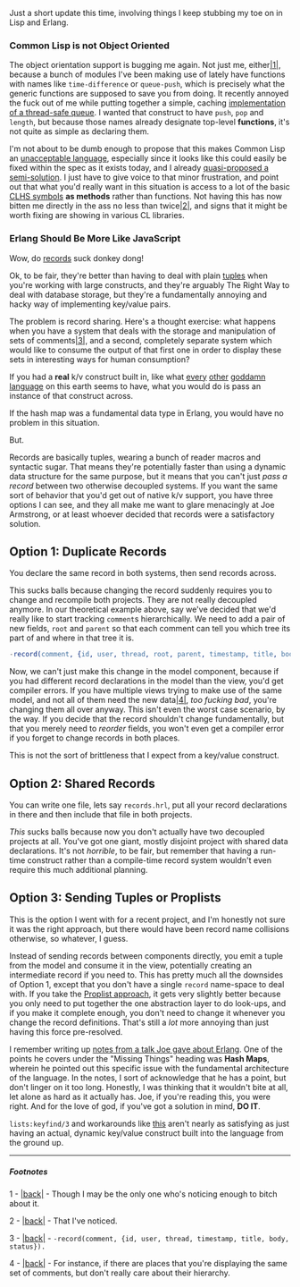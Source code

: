 Just a short update this time, involving things I keep stubbing my toe on in Lisp and Erlang.

### <a name="common-lisp-is-not-object-oriented"></a>Common Lisp is not Object Oriented

The object orientation support is bugging me again. Not just me, either<a name="note-Mon-Aug-06-013854EDT-2012"></a>[|1|](#foot-Mon-Aug-06-013854EDT-2012), because a bunch of modules I've been making use of lately have functions with names like `time-difference` or `queue-push`, which is precisely what the generic functions are supposed to save you from doing. It recently annoyed the fuck out of me while putting together a simple, caching [implementation of a thread-safe queue](https://github.com/Inaimathi/Common-Lisp-Actors/blob/master/queue.lisp). I wanted that construct to have `push`, `pop` and `length`, but because those names already designate top-level **functions**, it's not quite as simple as declaring them.

I'm not about to be dumb enough to propose that this makes Common Lisp an [unacceptable language](http://steve-yegge.blogspot.ca/2006/04/lisp-is-not-acceptable-lisp.html), especially since it looks like this could easily be fixed within the spec as it exists today, and I already [quasi-proposed a semi-solution](http://langnostic.blogspot.ca/2011/11/objective-lisp.html). I just have to give voice to that minor frustration, and point out that what you'd really want in this situation is access to a lot of the basic [CLHS symbols](http://www.lispworks.com/documentation/HyperSpec/Front/X_AllSym.htm) **as methods** rather than functions. Not having this has now bitten me directly in the ass no less than twice<a name="note-Mon-Aug-06-014123EDT-2012"></a>[|2|](#foot-Mon-Aug-06-014123EDT-2012), and signs that it might be worth fixing are showing in various CL libraries.

### <a name="erlang-should-be-more-like-javascript"></a>Erlang Should Be More Like JavaScript

Wow, do [records](http://www.erlang.org/doc/reference_manual/records.html) suck donkey dong!

Ok, to be fair, they're better than having to deal with plain [tuples](http://www.erlang.org/doc/reference_manual/data_types.html#id64180) when you're working with large constructs, and they're arguably The Right Way to deal with database storage, but they're a fundamentally annoying and hacky way of implementing key/value pairs.

The problem is record sharing. Here's a thought exercise: what happens when you have a system that deals with the storage and manipulation of sets of comments<a name="note-Mon-Aug-06-014948EDT-2012"></a>[|3|](#foot-Mon-Aug-06-014948EDT-2012), and a second, completely separate system which would like to consume the output of that first one in order to display these sets in interesting ways for human consumption?

If you had a **real** k/v construct built in, like what [every](http://docs.python.org/tutorial/datastructures.html#dictionaries) [other](http://www.cs.cmu.edu/Groups/AI/html/cltl/clm/node108.html) [goddamn](http://hackage.haskell.org/packages/archive/base/4.5.1.0/doc/html/Data-HashTable.html) [language](http://www.json.org/js.html) on this earth seems to have, what you would do is pass an instance of that construct across.

If the hash map was a fundamental data type in Erlang, you would have no problem in this situation.

But.

Records are basically tuples, wearing a bunch of reader macros and syntactic sugar. That means they're potentially faster than using a dynamic data structure for the same purpose, but it means that you can't just *pass a record* between two otherwise decoupled systems. If you want the same sort of behavior that you'd get out of native k/v support, you have three options I can see, and they all make me want to glare menacingly at Joe Armstrong, or at least whoever decided that records were a satisfactory solution.

## <a name="option-duplicate-records"></a>Option 1: Duplicate Records

You declare the same record in both systems, then send records across.

This sucks balls because changing the record suddenly requires you to change and recompile both projects. They are not really decoupled anymore. In our theoretical example above, say we've decided that we'd really like to start tracking `comment`s hierarchically. We need to add a pair of new fields, `root` and `parent` so that each comment can tell you which tree its part of and where in that tree it is.

```erlang
-record(comment, {id, user, thread, root, parent, timestamp, title, body, status}).
```

Now, we can't just make this change in the model component, because if you had different record declarations in the model than the view, you'd get compiler errors. If you have multiple views trying to make use of the same model, and not all of them need the new data<a name="note-Mon-Aug-06-015214EDT-2012"></a>[|4|](#foot-Mon-Aug-06-015214EDT-2012), *too fucking bad*, you're changing them all over anyway. This isn't even the worst case scenario, by the way. If you decide that the record shouldn't change fundamentally, but that you merely need to *reorder* fields, you won't even get a compiler error if you forget to change records in both places.

This is not the sort of brittleness that I expect from a key/value construct.

## <a name="option-shared-records"></a>Option 2: Shared Records

You can write one file, lets say `records.hrl`, put all your record declarations in there and then include that file in both projects.

*This* sucks balls because now you don't actually have two decoupled projects at all. You've got one giant, mostly disjoint project with shared data declarations. It's not *horrible*, to be fair, but remember that having a run-time construct rather than a compile-time record system wouldn't even require this much additional planning.

## <a name="option-sending-tuples-or-proplists"></a>Option 3: Sending Tuples or Proplists

This is the option I went with for a recent project, and I'm honestly not sure it was the right approach, but there would have been record name collisions otherwise, so whatever, I guess.

Instead of sending records between components directly, you emit a tuple from the model and consume it in the view, potentially creating an intermediate record if you need to. This has pretty much all the downsides of Option 1, except that you don't have a single `record` name-space to deal with. If you take the [Proplist approach](http://www.erlang.org/doc/man/proplists.html), it gets very slightly better because you only need to put together the one abstraction layer to do look-ups, and if you make it complete enough, you don't need to change it whenever you change the record definitions. That's still a *lot* more annoying than just having this force pre-resolved.

I remember writing up [notes from a talk Joe gave about Erlang](http://langnostic.blogspot.ca/2012/04/notes-from-borders-of-erlang.html). One of the points he covers under the "Missing Things" heading was **Hash Maps**, wherein he pointed out this specific issue with the fundamental architecture of the language. In the notes, I sort of acknowledge that he has a point, but don't linger on it too long. Honestly, I was thinking that it wouldn't bite at all, let alone as hard as it actually has. Joe, if you're reading this, you were right. And for the love of god, if you've got a solution in mind, **DO IT**.

`lists:keyfind/3` and workarounds like [this](http://stackoverflow.com/a/10833019/190887) aren't nearly as satisfying as just having an actual, dynamic key/value construct built into the language from the ground up.

* * *
##### Footnotes

1 - <a name="foot-Mon-Aug-06-013854EDT-2012"></a>[|back|](#note-Mon-Aug-06-013854EDT-2012) - Though I may be the only one who's noticing enough to bitch about it.

2 - <a name="foot-Mon-Aug-06-014123EDT-2012"></a>[|back|](#note-Mon-Aug-06-014123EDT-2012) - That I've noticed.

3 - <a name="foot-Mon-Aug-06-014948EDT-2012"></a>[|back|](#note-Mon-Aug-06-014948EDT-2012) - `-record(comment, {id, user, thread, timestamp, title, body, status}).`

4 - <a name="foot-Mon-Aug-06-015214EDT-2012"></a>[|back|](#note-Mon-Aug-06-015214EDT-2012) - For instance, if there are places that you're displaying the same set of comments, but don't really care about their hierarchy.
